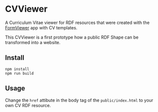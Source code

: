 # CVViewer

A Curriculum Vitae viewer for RDF resources that were created with the [FormViewer](https://formviewer.patrickhochstenbach.net) app with CV templates.

This CVViewer is a first prototype how a public RDF Shape can be transformed into a website.

## Install

```
npm install
npm run build
```

## Usage

Change the `href` attibute in the body tag of the `public/index.html` to your own CV RDF resource.
